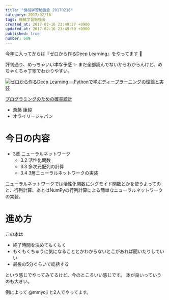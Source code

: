 ```yaml
---
title: "機械学習勉強会 20170216"
category: 2017/02/16
tags: 機械学習勉強会
created_at: 2017-02-16 23:49:27 +0900
updated_at: 2017-02-16 23:49:59 +0900
published: true
number: 609
---
```


今年に入ってからは『ゼロから作るDeep Learning』をやってます :book:

評判通り、めっちゃいい本な予感 :sparkles:
まだ全部読んでないからわからんけど、めちゃくちゃ丁寧でわかりやすい。

<div class="asin">
<div class="asin-image"><a href="https://www.amazon.co.jp/exec/obidos/ASIN/4873117585/nownabe0c-22/" rel="nofollow noopener" target="_blank"><img src="http://images-jp.amazon.com/images/P/4873117585.09._SL160_.jpg" alt="ゼロから作るDeep Learning ―Pythonで学ぶディープラーニングの理論と実装" title="ゼロから作るDeep Learning ―Pythonで学ぶディープラーニングの理論と実装"></a></div>
<div class="asin-detail">
<p><a href="https://www.amazon.co.jp/exec/obidos/ASIN/B01IGW5CJ2/nownabe0c-22/" rel="nofollow noopener" target="_blank">プログラミングのための確率統計</a></p>
<ul>
<li>斎藤 康毅</li>
<li>オライリージャパン</li>
</ul>
</div>

<p></p>
</div>

# 今日の内容

* 3章 ニューラルネットワーク
    * 3.2 活性化関数
    * 3.3 多次元配列の計算
    * 3.4 3層ニューラルネットワークの実装

ニューラルネットワークでは活性化関数にシグモイド関数とかを使うよってのと、行列計算、あとはNumPyの行列計算による簡単なニューラルネットワークの実装。

# 進め方

この本は

* 終了時間を決めてもくもく
* もくもくちゅうに気になることとかわからないとこがあれば聞いたりしていい
* 最後の5分ぐらいで総括する

という感じでやってみてるけど、今のところいい感じです。
本が良いっていうのも大きい。

例によって @mmyoji と2人でやってます。

